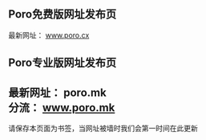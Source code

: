   Poro免费版网址发布页
  -----------------------
  最新网址： www.poro.cx<br>
  
  Poro专业版网址发布页
  -----------------------
  最新网址： poro.mk<br>
  分流： www.poro.mk
---------------------
请保存本页面为书签，当网址被墙时我们会第一时间在此更新
